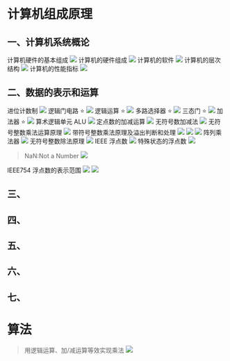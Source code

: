 # 计算机组成原理

## 一、计算机系统概论

计算机硬件的基本组成
![](/notes/408/images-1/2025-08-06-16-00-41.png)
计算机的硬件组成
![](/notes/408/images-1/2025-08-06-15-13-15.png)
计算机的软件
![](/notes/408/images-1/2025-08-06-15-59-53.png)
计算机的层次结构
![](/notes/408/images-1/2025-08-06-16-07-23.png)
计算机的性能指标
![](/notes/408/images-1/2025-08-06-17-01-33.png)

## 二、数据的表示和运算

进位计数制
![](/notes/408/images-1/2025-08-06-19-42-58.png)
逻辑门电路 ⭐
![](/notes/408/images-1/2025-08-07-15-30-36.png)
逻辑运算 ⭐
![](/notes/408/images-1/2025-08-07-15-37-38.png)
多路选择器 ⭐
![](/notes/408/images-1/2025-08-07-15-44-20.png)
三态门 ⭐
![](/notes/408/images-1/2025-08-07-15-44-46.png)
加法器 ⭐
![](/notes/408/images-1/2025-08-07-16-08-08.png)
算术逻辑单元 ALU
![](/notes/408/images-1/2025-08-07-16-56-42.png)
定点数的加减运算
![](/notes/408/images-1/2025-08-07-17-26-39.png)
无符号数加减法
![](/notes/408/images-1/2025-08-07-20-11-49.png)
无符号整数乘法运算原理
![](/notes/408/images-1/2025-08-07-22-40-00.png)
带符号整数乘法原理及溢出判断和处理
![](/notes/408/images-1/2025-08-07-23-01-24.png)
![](/notes/408/images-1/2025-08-07-23-00-47.png)
![](/notes/408/images-1/2025-08-07-23-12-25.png)
阵列乘法器
![](/notes/408/images-1/2025-08-07-23-16-04.png)
无符号整数除法原理
![](/notes/408/images-1/2025-08-07-23-39-30.png)
IEEE 浮点数
![](/notes/408/images-1/2025-08-09-15-54-38.png)
特殊状态的浮点数
![](/notes/408/images-1/2025-08-09-16-01-04.png)

> NaN:Not a Number
> ![](/notes/408/images-1/2025-08-09-16-51-23.png)

IEEE754 浮点数的表示范围
![](/notes/408/images-1/2025-08-09-16-51-01.png)
![](/notes/408/images-1/2025-08-09-16-55-08.png)

## 三、

## 四、

## 五、

## 六、

## 七、

# 算法

> 用逻辑运算、加/减运算等效实现乘法
> ![](/notes/408/images-1/2025-08-07-23-17-51.png)
